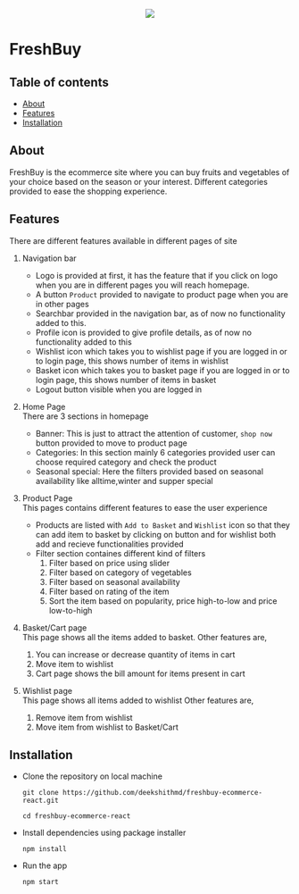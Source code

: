 <p align="center">
  <img src="https://i.postimg.cc/LsWYVvxT/freshbuy-logo.png" />
</p>

# FreshBuy

 ## Table of contents
 * [About](#about)
 * [Features](#features)
 * [Installation](#installation)
 
 ## About
 FreshBuy is the ecommerce site where you can buy fruits and vegetables of your choice based on the season or your interest. Different categories provided to ease the shopping experience.
 
 ## Features
 There are different features available in different pages of site
 
 1. Navigation bar
    * Logo is provided at first, it has the feature that if you click on logo when you are in different pages you will reach homepage.
    * A button `Product` provided to navigate to product page when you are in other pages
    * Searchbar provided in the navigation bar, as of now no functionality added to this.
    * Profile icon is provided to give profile details, as of now no functionality added to this
    * Wishlist icon which takes you to wishlist page if you are logged in or to login page, this shows number of items in wishlist
    * Basket icon which takes you to basket page if you are logged in or to login page, this shows number of items in basket
    * Logout button visible when you are logged in
 
 2. Home Page <br>
  There are 3 sections in homepage
    * Banner: 
      This is just to attract the attention of customer, `shop now` button provided to move to product page
    * Categories: 
      In this section mainly 6 categories provided user can choose required category and check the product
    * Seasonal special: 
      Here the filters provided based on seasonal availability like alltime,winter and supper special
    
 3. Product Page <br>
    This pages contains different features to ease the user experience
      * Products are listed with `Add to Basket` and `Wishlist` icon so that they can add item to basket by clicking on button and for wishlist both add and recieve            functionalities provided
      * Filter section containes different kind of filters
         1. Filter based on price using slider
         2. Filter based on category of vegetables
         3. Filter based on seasonal availability
         4. Filter based on rating of the item
         5. Sort the item based on popularity, price high-to-low and price low-to-high
  
 4. Basket/Cart page <br>
  This page shows all the items added to basket.
  Other features are,
    1. You can increase or decrease quantity of items in cart
    2. Move item to wishlist
    3. Cart page shows the bill amount for items present in cart

5. Wishlist page <br>
  This page shows all items added to wishlist
  Other features are,
    1. Remove item from wishlist
    2. Move item from wishlist to Basket/Cart
 
## Installation

* Clone the repository on local machine 
  ```
  git clone https://github.com/deekshithmd/freshbuy-ecommerce-react.git
  
  cd freshbuy-ecommerce-react
  ```
  
* Install dependencies using package installer 
  ```
  npm install
  ```
  
* Run the app
  ```
  npm start
  ```


  
 
  
 
